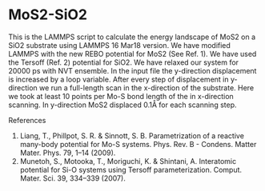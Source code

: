 # MoS2-SiO2
This is the LAMMPS script to calculate the energy landscape of MoS2 on a SiO2 substrate using LAMMPS 16 Mar18 version. We have modified LAMMPS with the new REBO potential for MoS2 (See Ref. 1). We have used the Tersoff (Ref. 2) potential for SiO2. We have relaxed our system for 20000 ps with NVT ensemble. In the input file the y-direction displacement is increased by a loop variable. After every step of displacement in y-direction we run a full-length scan in the x-direction of the substrate. Here we took at least 10 points per Mo-S bond length of the in x-direction scanning.  In y-direction MoS2 displaced 0.1Å for each scanning step.

References  
1.	Liang, T., Phillpot, S. R. & Sinnott, S. B. Parametrization of a reactive many-body potential for Mo-S systems. Phys. Rev. B - Condens. Matter Mater. Phys. 79, 1–14 (2009).
2.	Munetoh, S., Motooka, T., Moriguchi, K. & Shintani, A. Interatomic potential for Si-O systems using Tersoff parameterization. Comput. Mater. Sci. 39, 334–339 (2007).
